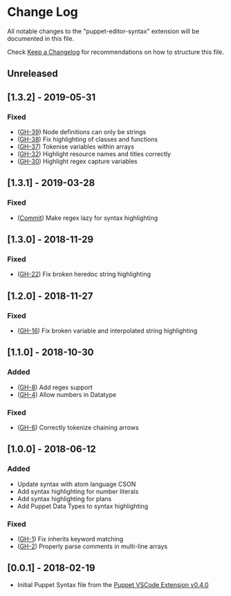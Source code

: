 # Change Log

All notable changes to the "puppet-editor-syntax" extension will be documented in this file.

Check [Keep a Changelog](http://keepachangelog.com/) for recommendations on how to structure this file.

## Unreleased

## [1.3.2] - 2019-05-31

### Fixed
- ([GH-39](https://github.com/lingua-pupuli/puppet-editor-syntax/issues/39)) Node definitions can only be strings
- ([GH-38](https://github.com/lingua-pupuli/puppet-editor-syntax/issues/38)) Fix highlighting of classes and functions
- ([GH-37](https://github.com/lingua-pupuli/puppet-editor-syntax/issues/37)) Tokenise variables within arrays
- ([GH-32](https://github.com/lingua-pupuli/puppet-editor-syntax/issues/32)) Highlight resource names and titles correctly
- ([GH-30](https://github.com/lingua-pupuli/puppet-editor-syntax/issues/30)) Highlight regex capture variables

## [1.3.1] - 2019-03-28

### Fixed
- ([Commit](https://github.com/lingua-pupuli/puppet-editor-syntax/commit/ed18062cc9d904492f02d63b6553e1cadc95664e)) Make regex lazy for syntax highlighting

## [1.3.0] - 2018-11-29

### Fixed
- ([GH-22](https://github.com/lingua-pupuli/puppet-editor-syntax/issues/22)) Fix broken heredoc string highlighting

## [1.2.0] - 2018-11-27

### Fixed
- ([GH-16](https://github.com/lingua-pupuli/puppet-editor-syntax/issues/16)) Fix broken variable and interpolated string highlighting

## [1.1.0] - 2018-10-30

### Added
- ([GH-8](https://github.com/lingua-pupuli/puppet-editor-syntax/issues/8)) Add regex support
- ([GH-4](https://github.com/lingua-pupuli/puppet-editor-syntax/issues/4)) Allow numbers in Datatype

### Fixed
- ([GH-6](https://github.com/lingua-pupuli/puppet-editor-syntax/issues/6)) Correctly tokenize chaining arrows

## [1.0.0] - 2018-06-12

### Added
- Update syntax with atom language CSON
- Add syntax highlighting for number literals
- Add syntax highlighting for plans
- Add Puppet Data Types to syntax highlighting

### Fixed
- ([GH-1](https://github.com/lingua-pupuli/puppet-editor-syntax/issues/1)) Fix inherits keyword matching
- ([GH-2](https://github.com/lingua-pupuli/puppet-editor-syntax/issues/2)) Properly parse comments in multi-line arrays

## [0.0.1] - 2018-02-19

- Initial Puppet Syntax file from the [Puppet VSCode Extension v0.4.0](https://github.com/lingua-pupuli/puppet-vscode/blob/8da164b2ce9630ad2b8a2137fed8f4ae0f46a1c3/client/syntaxes/puppet.tmLanguage)
